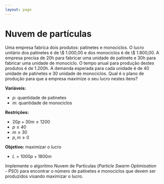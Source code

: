 ```yaml
---
layout: page
---
```


# Nuvem de partículas

Uma empresa fabrica dois produtos: patinetes e monociclos. O lucro unitário dos patinetes é de \\$ 1.000,00 e dos monociclos é de \\$ 1.800,00. A empresa precisa de 20h para fabricar uma unidade de patinete e 30h para fabricar uma unidade de monociclo. O tempo anual para produção destes produtos é de 1.200h. A demanda esperada para cada unidade é de 40 unidade de patinetes e 30 unidade de monociclos. Qual é o plano de produção para que a empresa maximize o seu lucro nestes itens?

**Variáveis:**
- $p$: quantidade de patinetes
- $m$: quantidade de monociclos

**Restrições:**
- $20p + 30m \le 1200$
- $p \le 40$
- $m \le 30$
- $p, m \ge 0$

**Objetivo:** maximizar o lucro
- $L = 1000p + 1800m$

Implemente o algoritmo Nuvem de Partículas (*Particle Swarm Optimisation* - PSO) para encontrar o número de patinetes e monociclos que devem ser produzidos visando maximizar o lucro.


